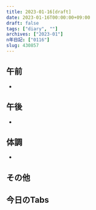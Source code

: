 ```yaml
---
title: 2023-01-16[draft]
date: 2023-01-16T00:00:00+09:00
draft: false
tags: ["diary", ""]
archives: ["2023-01"]
n年日記: ["0116"]
slug: 430857
---
```

## 午前
- 
## 午後
- 
## 体調
- 
## その他
## 今日のTabs